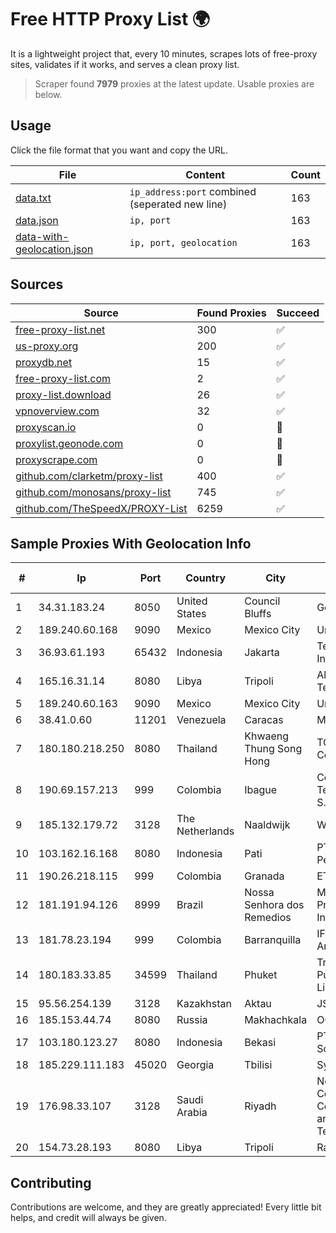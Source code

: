 
# Free HTTP Proxy List 🌍

It is a lightweight project that, every 10 minutes, scrapes lots of free-proxy sites, validates if it works, and serves a clean proxy list.


> Scraper found **7979** proxies at the latest update. Usable proxies are below.

## Usage

Click the file format that you want and copy the URL.


|File|Content|Count|
|----|-------|-----|
|[data.txt](https://raw.githubusercontent.com/themiralay/Proxy-List-World/master/data.txt)|`ip_address:port` combined (seperated new line)|163|
|[data.json](https://raw.githubusercontent.com/themiralay/Proxy-List-World/master/data.json)|`ip, port`|163|
|[data-with-geolocation.json](https://raw.githubusercontent.com/themiralay/Proxy-List-World/master/data-with-geolocation.json)|`ip, port, geolocation`|163|

## Sources

|Source|Found Proxies|Succeed|
|------|-------------|-------|
|[free-proxy-list.net](https://free-proxy-list.net)|300|✅|
|[us-proxy.org](https://www.us-proxy.org)|200|✅|
|[proxydb.net](http://proxydb.net)|15|✅|
|[free-proxy-list.com](https://free-proxy-list.com/?page=&port=&type%5B%5D=http&type%5B%5D=https&up_time=0&search=Search)|2|✅|
|[proxy-list.download](https://www.proxy-list.download/HTTP)|26|✅|
|[vpnoverview.com](https://vpnoverview.com/privacy/anonymous-browsing/free-proxy-servers)|32|✅|
|[proxyscan.io](https://www.proxyscan.io)|0|🚫|
|[proxylist.geonode.com](https://proxylist.geonode.com/api/proxy-list?limit=300&page=1&sort_by=lastChecked&sort_type=desc&protocols=http,https)|0|🚫|
|[proxyscrape.com](https://api.proxyscrape.com/v2/?request=displayproxies&protocol=http&timeout=10000&country=all&ssl=all&anonymity=all)|0|🚫|
|[github.com/clarketm/proxy-list](https://raw.githubusercontent.com/clarketm/proxy-list/master/proxy-list-raw.txt)|400|✅|
|[github.com/monosans/proxy-list](https://raw.githubusercontent.com/monosans/proxy-list/main/proxies/http.txt)|745|✅|
|[github.com/TheSpeedX/PROXY-List](https://raw.githubusercontent.com/TheSpeedX/PROXY-List/master/http.txt)|6259|✅|


## Sample Proxies With Geolocation Info

|#|Ip|Port|Country|City|Internet Service Provider|
|-|--|----|-------|----|-------------------------|
|1|34.31.183.24|8050|United States|Council Bluffs|Google LLC|
|2|189.240.60.168|9090|Mexico|Mexico City|Uninet S.A. de C.V.|
|3|36.93.61.193|65432|Indonesia|Jakarta|Telekomunikasi Indonesia|
|4|165.16.31.14|8080|Libya|Tripoli|Aljeel Aljadeed For Technology|
|5|189.240.60.163|9090|Mexico|Mexico City|Uninet S.A. de C.V.|
|6|38.41.0.60|11201|Venezuela|Caracas|MDS TELECOM C.A.|
|7|180.180.218.250|8080|Thailand|Khwaeng Thung Song Hong|TOT Public Company Limited|
|8|190.69.157.213|999|Colombia|Ibague|Colombia Telecomunicaciones S.a. ESP|
|9|185.132.179.72|3128|The Netherlands|Naaldwijk|WorldStream B.V.|
|10|103.162.16.168|8080|Indonesia|Pati|PT Mega Data Perkasa|
|11|190.26.218.115|999|Colombia|Granada|ETB - Colombia|
|12|181.191.94.126|8999|Brazil|Nossa Senhora dos Remedios|Mundial NET Provedor De Internet|
|13|181.78.23.194|999|Colombia|Barranquilla|IFX Networks Argentina S.R.L|
|14|180.183.33.85|34599|Thailand|Phuket|Triple T Broadband Public Company Limited|
|15|95.56.254.139|3128|Kazakhstan|Aktau|JSC Kazakhtelecom|
|16|185.153.44.74|8080|Russia|Makhachkala|OOO "Intercom"|
|17|103.180.123.27|8080|Indonesia|Bekasi|PT Indo Telemedia Solusi|
|18|185.229.111.183|45020|Georgia|Tbilisi|Sysnet LLC|
|19|176.98.33.107|3128|Saudi Arabia|Riyadh|Nour Internet Company for Communications and Information Technology Ltd.|
|20|154.73.28.193|8080|Libya|Tripoli|Rawafed|



## Contributing

Contributions are welcome, and they are greatly appreciated! Every
little bit helps, and credit will always be given.


